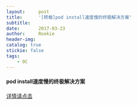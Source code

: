 ```yaml
---
layout:     post
title:      '[转载]pod install速度慢的终极解决方案'
subtitle:   
date:       2017-03-23
author:     Rookie
header-img: 
catalog: true
stickie: false
tags:
    - OC
---
```


#### pod install速度慢的终极解决方案

[详情请点击](https://blog.csdn.net/wuquan0625/article/details/47401235)